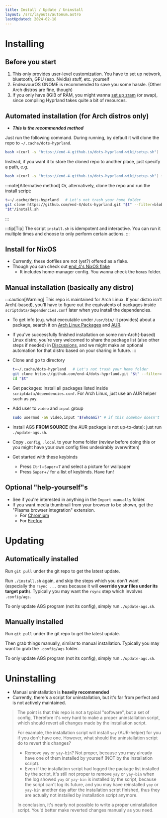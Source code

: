 ```yaml
---
title: Install / Update / Uninstall
layout: /src/layouts/autonum.astro
lastUpdated: 2024-02-18
---
```


# Installing
## Before you start
1. This only provides user-level customization. You have to set up network, bluetooth, GPU (esp. Nvidia) stuff, etc. yourself
2. EndeavourOS GNOME is recommended to save you some hassle. (Other Arch distros are fine, though)
3. If you only have 8GiB of RAM, you might wanna [set up zram](https://forum.endeavouros.com/t/enabling-zram-in-endeavouros/37746) (or swap), since compiling Hyprland takes quite a bit of resources.

## Automated installation (for Arch distros only)
- _**This is the recommended method**_

Just run the following command.
During running, by default it will clone the repo to `~/.cache/dots-hyprland`.
```bash
bash <(curl -s "https://end-4.github.io/dots-hyprland-wiki/setup.sh")
```
Instead, if you want it to store the cloned repo to another place, just specify a path, e.g.
```bash
bash <(curl -s "https://end-4.github.io/dots-hyprland-wiki/setup.sh") ~/.dots/dots-hyprland
```

:::note[Alternative method]
Or, alternatively, clone the repo and run the install script:
```bash
t=~/.cache/dots-hyprland   # Let's not trash your home folder
git clone https://github.com/end-4/dots-hyprland.git "$t" --filter=blob:none
"$t"/install.sh
```
:::

:::tip[Tip]
The script `install.sh` is idempotent and interactive. 
You can run it multiple times and choose to only perform certain actions.
:::

## Install for NixOS
- Currently, these dotfiles are not (yet?) offered as a flake. 
- Though you can check out [end_4's NixOS flake](https://github.com/end-4/CirnOS)
  - It includes home-manager config. You wanna check the `homes` folder.

## Manual installation (basically any distro)
:::caution[Warning]
This repo is maintained for Arch Linux.
If your distro isn't Arch(-based), you'll have to figure out the equivalents of packages inside `scriptdata/dependencies.conf` later when you install the dependencies.
- To get info (e.g. what executable under `/usr/bin/` it provides) about a package, search it on [Arch Linux Packages](https://archlinux.org/packages) and [AUR](https://aur.archlinux.org/packages).
- If you've successfully finished installation on some non-Arch(-based) Linux distro, you're very welcomed to share the package list (also other steps if needed) in [Discussions](https://github.com/end-4/dots-hyprland/discussions), and we might make an optional automation for that distro based on your sharing in future.
:::

- Clone and go to directory
  ```bash
  t=~/.cache/dots-hyprland   # Let's not trash your home folder
  git clone https://github.com/end-4/dots-hyprland.git "$t" --filter=blob:none
  cd "$t"
  ```
- Get packages: Install all packages listed inside `scriptdata/dependencies.conf`. For Arch Linux, just use an AUR helper such as `yay`.

- Add user to `video` and `input` group
  ```bash
  sudo usermod -aG video,input "$(whoami)" # if this somehow doesn't work, just replace "$(whoami)" with your username
  ```
- Install AGS **FROM SOURCE** (the AUR package is not up-to-date): just run `./update-ags.sh`.
- Copy `.config`, `.local` to your home folder (review before doing this or you might have your own config files undesirably overwritten)

- Get started with these keybinds
  - Press `Ctrl`+`Super`+`T` and select a picture for wallpaper
  - Press `Super`+`/` for a list of keybinds. Have fun!

## Optional "help-yourself"s
- See if you're interested in anything in the `Import manually` folder.
- If you want media thumbnail from your browser to be shown, get the "Plasma browser integration" extension.
  - For [Chromium](https://chrome.google.com/webstore/detail/plasma-integration/cimiefiiaegbelhefglklhhakcgmhkai)
  - For [Firefox](https://addons.mozilla.org/en-US/firefox/addon/plasma-integration/)

# Updating
## Automatically installed
Run `git pull` under the git repo to get the latest update.

Run `./install.sh` again, and skip the steps which you don't want (especially the `rsync ...` ones because it will **override your files under its target path**).
Typically you may want the `rsync` step which involves `.config/ags`.

To only update AGS program (not its config), simply run `./update-ags.sh`.
## Manually installed
Run `git pull` under the git repo to get the latest update.

Then grab things manually, similar to manual installation.
Typically you may want to grab the `.config/ags` folder.

To only update AGS program (not its config), simply run `./update-ags.sh`.

# Uninstalling
- Manual uninstallation is **heavily recommended**
- Currently, there's a script for uninstallation, but it's far from perfect and is not actively maintained.

> The point is that this repo is not a typical "software", but a set of config,
> Therefore it's very hard to make a proper uninstallation script,
> which should revert all changes made by the installation script.
> 
> For example, the installation script will install `yay` (AUR-helper) for you if you don't have one.
> However, what should the uninstallation script do to revert this changes?
> - Remove `yay` or `yay-bin`? Not proper, because you may already have one of them installed by yourself (NOT by the installation script).
> - Even if the installation script had logged the package list installed by the script, it's still not proper to remove `yay` or `yay-bin` when the log showed `yay` or `yay-bin` is installed by the script, because the script can't log its future, and you may have reinstalled `yay` or `yay-bin` another day after the installation script finished, thus they are actually not installed by installation script anymore.
> 
> In conclusion, it's nearly not possible to write a proper uninstallation script.
> You'd better make reverted changes manually as you need.
